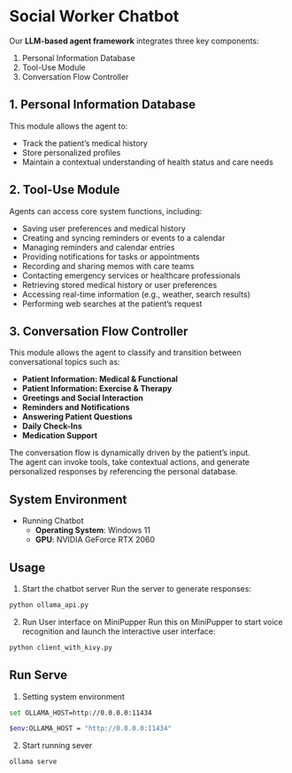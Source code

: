 
# Social Worker Chatbot 

Our **LLM-based agent framework** integrates three key components:  
1. Personal Information Database  
2. Tool-Use Module  
3. Conversation Flow Controller  

## 1. Personal Information Database

This module allows the agent to:

- Track the patient’s medical history  
- Store personalized profiles  
- Maintain a contextual understanding of health status and care needs  

## 2. Tool-Use Module

Agents can access core system functions, including:

- Saving user preferences and medical history  
- Creating and syncing reminders or events to a calendar  
- Managing reminders and calendar entries  
- Providing notifications for tasks or appointments  
- Recording and sharing memos with care teams  
- Contacting emergency services or healthcare professionals  
- Retrieving stored medical history or user preferences  
- Accessing real-time information (e.g., weather, search results)  
- Performing web searches at the patient’s request  

## 3. Conversation Flow Controller

This module allows the agent to classify and transition between conversational topics such as:

- **Patient Information: Medical & Functional**  
- **Patient Information: Exercise & Therapy**  
- **Greetings and Social Interaction**  
- **Reminders and Notifications**  
- **Answering Patient Questions**  
- **Daily Check-Ins**  
- **Medication Support**  

The conversation flow is dynamically driven by the patient’s input.  
The agent can invoke tools, take contextual actions, and generate personalized responses by referencing the personal database.

## System Environment  

* Running Chatbot  
  - **Operating System**: Windows 11  
  - **GPU**: NVIDIA GeForce RTX 2060

##  Usage
1. Start the chatbot server
Run the server to generate responses:

```sh
python ollama_api.py
```

2. Run User interface on MiniPupper
Run this on MiniPupper to start voice recognition and launch the interactive user interface:

```sh
python client_with_kivy.py
```

## Run Serve
1. Setting system environment
 ```sh
set OLLAMA_HOST=http://0.0.0.0:11434
```
```sh
$env:OLLAMA_HOST = "http://0.0.0.0:11434"
```
2. Start running sever
```sh
ollama serve
```


